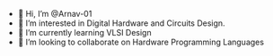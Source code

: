 - 👋 Hi, I’m @Arnav-01
- 👀 I’m interested in Digital Hardware and Circuits Design.
- 🌱 I’m currently learning VLSI Design
- 💞️ I’m looking to collaborate on Hardware Programming Languages

<!---
Arnav-01/Arnav-01 is a ✨ special ✨ repository because its `README.md` (this file) appears on your GitHub profile.
You can click the Preview link to take a look at your changes.
--->
